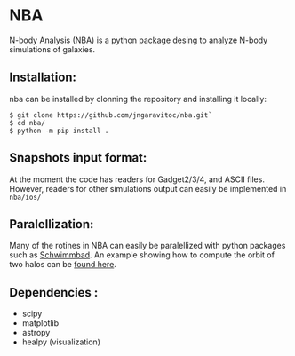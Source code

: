 # NBA

N-body Analysis (NBA) is a python package desing to analyze N-body simulations of galaxies.


## Installation:


nba can be installed by clonning the repository and installing it locally:

```
$ git clone https://github.com/jngaravitoc/nba.git`
$ cd nba/
$ python -m pip install .
```

## Snapshots input format: 

At the moment the code has readers for Gadget2/3/4, and ASCII files. However, readers for other simulations 
output can easily be implemented in `nba/ios/`

## Paralellization:

Many of the rotines in NBA can easily be paralellized with python packages such as [Schwimmbad](https://schwimmbad.readthedocs.io/en/latest/index.html). An example showing how to compute
the orbit of two halos can be [found here](https://github.com/jngaravitoc/nba/blob/main/tutorials/compute_orbit_parallel.py). 

## Dependencies :

- scipy
- matplotlib
- astropy
- healpy (visualization)
